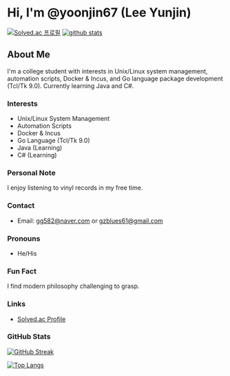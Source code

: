 # Hi, I'm @yoonjin67 (Lee Yunjin)

[![Solved.ac 프로필](http://mazassumnida.wtf/api/generate_badge?boj=yoonjin67)](https://solved.ac/yoonjin67)
[![github stats](https://github-readme-stats.vercel.app/api?username=yoonjin67)](https://github.com/anuraghazra/github-readme-stats)


## About Me

I'm a college student with interests in Unix/Linux system management, automation scripts, Docker & Incus, and Go language package development (Tcl/Tk 9.0). Currently learning Java and C#.

### Interests

- Unix/Linux System Management
- Automation Scripts
- Docker & Incus
- Go Language (Tcl/Tk 9.0)
- Java (Learning)
- C# (Learning)

### Personal Note

I enjoy listening to vinyl records in my free time.

### Contact

- Email: [gg582@naver.com](mailto:gg582@naver.com) or [gzblues61@gmail.com](mailto:gzblues61@gmail.com)

### Pronouns

- He/His

### Fun Fact

I find modern philosophy challenging to grasp.

### Links

- [Solved.ac Profile](https://solved.ac/profile/yoonjin67/arena)

### GitHub Stats

[![GitHub Streak](http://github-readme-streak-stats.herokuapp.com?user=yoonjin67&theme=dark)](https://git.io/streak-stats)

[![Top Langs](https://github-readme-stats.vercel.app/api/top-langs/?username=yoonjin67&layout=compact&theme=dark&exclude_repo=BaekjoonProblemSolvingCollections,linux-grate-10percent-overclock-test)](https://github.com/anuraghazra/github-readme-stats)
